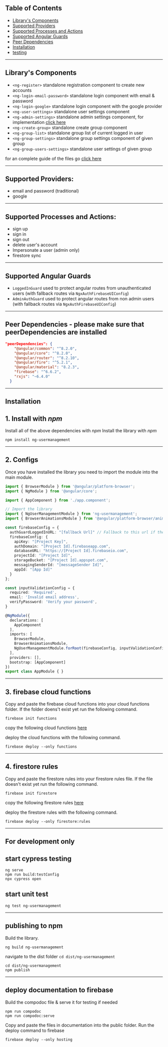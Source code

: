 ## Table of Contents
- [Library's Components](#components)
- [Supported Providers](#supported-providers)
- [Supported Processes and Actions](#supported-procress-and-actions)
- [Supported Angular Guards](#supported-angular-guards)
- [Peer Dependencies](#peer-dependencies)
- [Installation](#installation)
- [testing](#testing)

----

<a name="components"/>

## Library's Components
- `<ng-register>` standalone registration component to create new accounts
- `<ng-login-email-password>` standalone login component with email & password
- `<ng-login-google>` standalone login component with the google provider
- `<ng-user-settings>` standalone user settings component
- `<ng-admin-settings>` standalone admin settings component, for implementation [click here](docs/ng-admin-settings.md)
- `<ng-create-group>` standalone create group component
- `<ng-group-list>` standalone group list of current logged in user
- `<ng-group-settings>` standalone group settings component of given group
- `<ng-group-users-settings>` standalone user settings of given group

for an complete guide of the files go [click here](https://angulartest-70bea.web.app/)

----

<a name="supported-providers"/>

## Supported Providers:
- email and password (traditional)
- google

----

<a name="supported-procress-and-actions"/>

## Supported Processes and Actions:
- sign up
- sign in
- sign out
- delete user's account
- Impersonate a user (admin only)
- firestore sync

----

## Supported Angular Guards
- `LoggedInGuard` used to protect angular routes from unauthenticated users (with fallback routes via `NgxAuthFirebaseUIConfig`)
- `AdminAuthGuard` used to protect angular routes from non admin users (with fallback routes via `NgxAuthFirebaseUIConfig`)

----

<a name="peer-dependencies"/>

## Peer Dependencies - please make sure that peerDependencies are installed

```json
"peerDependencies": {
    "@angular/common": "^8.2.0",
    "@angular/core": "^8.2.0",
    "@angular/router": "^8.2.10",
    "@angular/fire": "^5.2.1",
    "@angular/material": "8.2.3",
    "firebase": "^6.6.2",
    "rxjs": "~6.4.0"
  }
```
----

<a name="installation"/>

## Installation
## 1. Install with *npm*
Install all of the above dependencies with *npm*
Install the library with *npm*
```shell
npm install ng-usermanagement
```

----

## 2. Configs
Once you have installed the library you need to import the module into the main module.
```typescript
import { BrowserModule } from '@angular/platform-browser';
import { NgModule } from '@angular/core';

import { AppComponent } from './app.component';

// Import the library
import { NgUserManagementModule } from 'ng-usermanagement';
import { BrowserAnimationsModule } from '@angular/platform-browser/animations';

const firebaseConfig = {
  authGuardLoggedInURL: "[fallback Url]" // Fallback to this url if the user isn't logged in
  firebaseConfig: {
    apiKey: "[Project Key]",
    authDomain: "[Project Id].firebaseapp.com",
    databaseURL: "https://[Project Id].firebaseio.com",
    projectId: "[Project Id]",
    storageBucket: "[Project Id].appspot.com",
    messagingSenderId: "[messageSender Id]",
    appId: "[App Id]"
  }
};

const inputValidationConfig = {
  required: 'Required',
  email: 'Invalid email address',
  verifyPassword: 'Verify your password',
}

@NgModule({
  declarations: [
    AppComponent
  ],
  imports: [
    BrowserModule,
    BrowserAnimationsModule,
    NgUserManagementModule.forRoot(firebaseConfig, inputValidationConfig),
  ],
  providers: [],
  bootstrap: [AppComponent]
})
export class AppModule { }
```

----

## 3. firebase cloud functions
Copy and paste the firebase cloud functions into your cloud functions folder.
If the folder doens't exist yet run the following command.
```shell
firebase init functions
```
copy the following cloud functions [here](functions/src)

deploy the cloud functions with the following command.
```shell
firebase deploy --only functions
```

----

## 4. firestore rules
Copy and paste the firestore rules into your firestore rules file.
If the file doesn't exist yet run the following command.
```shell
firebase init firestore
```
copy the following firestore rules [here](firestore.rules)

deploy the firestore rules with the following command.
```shell
firebase deploy --only firestore:rules
```

----

## For development only

<a name="testing"/>

## start cypress testing
```shell
ng serve
npm run build:testConfig
npx cypress open
```

## start unit test
```shell
ng test ng-usermanagement
```

----

## publishing to npm

Build the library.
```shell
ng build ng-usermanagement
```

navigate to the dist folder `cd dist/ng-usermanagement`
```shell
cd dist/ng-usermanagement
npm publish
```

----

## deploy documentation to firebase

Build the compodoc file & serve it for testing if needed
```shell
npm run compodoc
npm run compodoc:serve
```
Copy and paste the files in documentation into the public folder.
Run the deploy command to firebase
```shell
firebase deploy --only hosting
```